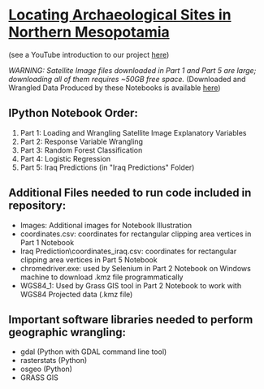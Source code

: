 # [Locating Archaeological Sites in Northern Mesopotamia](https://cleopythons.wordpress.com/)
(see a YouTube introduction to our project [here]())

*WARNING: Satellite Image files downloaded in Part 1 and Part 5 are large; downloading all of them requires ~50GB free space.*
(Downloaded and Wrangled Data Produced by these Notebooks is available [here](https://www.dropbox.com/sh/ayypu76velfpn7f/AADHxLd0p05vgIie2xys55dGa?dl=0))

## IPython Notebook Order:
1. Part 1: Loading and Wrangling Satellite Image Explanatory Variables
2. Part 2: Response Variable Wrangling
3. Part 3: Random Forest Classification
4. Part 4: Logistic Regression
5. Part 5: Iraq Predictions (in "Iraq Predictions" Folder)

## Additional Files needed to run code included in repository:
* Images: Additional images for Notebook Illustration
* coordinates.csv: coordinates for rectangular clipping area vertices in Part 1 Notebook
* Iraq Prediction\coordinates_iraq.csv: coordinates for rectangular clipping area vertices in Part 5 Notebook
* chromedriver.exe: used by Selenium in Part 2 Notebook on Windows machine to download .kmz file programmatically
* WGS84_1: Used by Grass GIS tool in Part 2 Notebook to work with WGS84 Projected data (.kmz file)

## Important software libraries needed to perform geographic wrangling:
* gdal (Python with GDAL command line tool)
* rasterstats (Python)
* osgeo (Python)
* GRASS GIS
